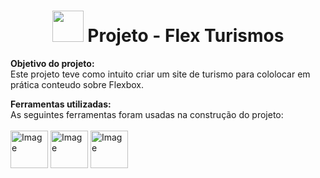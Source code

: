 <h1 align="center"><b><img src="https://i.imgur.com/XzAHeEp.jpg" height="50" width="50"> Projeto - Flex Turismos</b><br></h1>



<b>Objetivo do projeto:</b><br>
Este projeto teve como intuito criar um site de turismo para cololocar em prática conteudo sobre Flexbox.</br>

<b>Ferramentas utilizadas:</b><br>
As seguintes ferramentas foram usadas na construção do projeto:<br><br>
<img src="https://i.imgur.com/8PGMnd6.png" alt="Image" height="60" width="60"> <img src="https://i.imgur.com/8J9yQH4.png" alt="Image" height="60" width="60"> <img src="https://i.imgur.com/vYaJNm7.png" alt="Image" height="60" width="60"><br>
